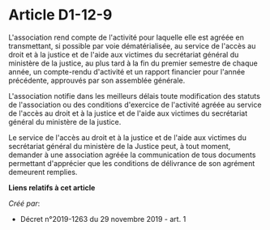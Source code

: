 # Article D1-12-9

L'association rend compte de l'activité pour laquelle elle est agréée en transmettant, si possible par voie dématérialisée,
au service de l'accès au droit et à la justice et de l'aide aux victimes du secrétariat général du ministère de la justice,
au plus tard à la fin du premier semestre de chaque année, un compte-rendu d'activité et un rapport financier pour l'année
précédente, approuvés par son assemblée générale.

L'association notifie dans les meilleurs délais toute modification des statuts de l'association ou des conditions d'exercice
de l'activité agréée au service de l'accès au droit et à la justice et de l'aide aux victimes du secrétariat général du
ministère de la justice.

Le service de l'accès au droit et à la justice et de l'aide aux victimes du secrétariat général du ministère de la Justice
peut, à tout moment, demander à une association agréée la communication de tous documents permettant d'apprécier que les
conditions de délivrance de son agrément demeurent remplies.

**Liens relatifs à cet article**

_Créé par_:

  - Décret n°2019-1263 du 29 novembre 2019 - art. 1
